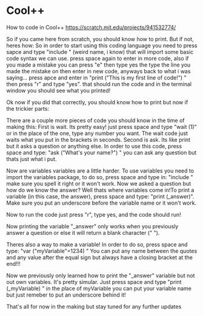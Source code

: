 # Cool++
How to code in Cool++ https://scratch.mit.edu/projects/941532774/ 

So if you came here from scratch, you should know how to print. But if not, heres how:
So in order to start using this coding language you need to press sapce and type "include <YetiS>" (weird name, i know) that will import some basic code syntax we can use. press space again to enter in more code, also if you made a mistake you can press "e" then type yes the type the line you made the mistake on then enter in new code, anyways back to what i was saying... press apce and enter in "print ("This is my first line of code!") " then press "r" and type "yes". that should run the code and in the terminal window you should see what you printed!

Ok now if you did that correctly, you should know how to print but now if the trickier parts:

There are a couple more pieces of code you should know in the time of making this:
First is wait. Its pretty easy! just press space and type "wait (1)" or in the place of the one, type any number you want. The wait code just waits what you put in the brackets in seconds.
Second is ask. Its like print but it asks a question or anything else. In order to use this code, press space and type: "ask ("What's your name?") " you can ask any question but thats just what i put.


Now are variables
variables are a little harder.
To use variables you need to import the variables package, to do so, press space and type in: "include <Variables> " make sure you spell it right or it won't work.
Now we asked a question but how do we know the answer? Well thats where variables come in!To print a variable (in this case, the answer), press space and type: "print (_answer)". Make sure you put an underscore before the variable name or it won't work.

Now to run the code just press "r", type yes, and the code should run!

Now printing the variable "_answer" only works when you previously answer a question or else it will return a blank character (" ").

Theres also a way to make a variable! In order to do so, press space and type: "var ("myVariable"=1234) "
You can put any name between the quotes and any value after the equal sign but always have a closing bracket at the end!!!

Now we previously only learned how to print the "_answer" variable but not out own variables.
It's pretty simular.
Just press space and type "print (_myVariable) " in the place of myVariable you can put your variable name but just remeber to put an underscore behind it!

That's all for now in the making but stay tuned for any further updates
